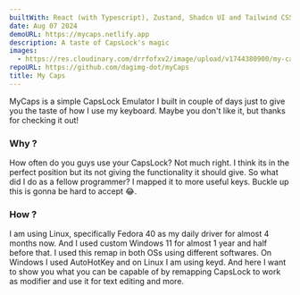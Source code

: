 ```yaml
---
builtWith: React (with Typescript), Zustand, Shadcn UI and Tailwind CSS
date: Aug 07 2024
demoURL: https://mycaps.netlify.app
description: A taste of CapsLock's magic
images:
  - https://res.cloudinary.com/drrfofxv2/image/upload/v1744380900/my-caps-1744380897-1.png
repoURL: https://github.com/dagimg-dot/myCaps
title: My Caps
---
```


MyCaps is a simple CapsLock Emulator I built in couple of days just to give you the taste of how I use my keyboard. Maybe you don't like it, but thanks for checking it out!

### Why ?

How often do you guys use your CapsLock? Not much right. I think its in the perfect position but its not giving the functionality it should give. So what did I do as a fellow programmer? I mapped it to more useful keys. Buckle up this is gonna be hard to accept 😂.

### How ?

I am using Linux, specifically Fedora 40 as my daily driver for almost 4 months now. And I used custom Windows 11 for almost 1 year and half before that. I used this remap in both OSs using different softwares. On Windows I used AutoHotKey and on Linux I am using keyd. And here I want to show you what you can be capable of by remapping CapsLock to work as modifier and use it for text editing and more.

